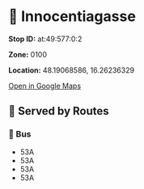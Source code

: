 # 🚉 Innocentiagasse


**Stop ID:** at:49:577:0:2

**Zone:** 0100

**Location:** 48.19068586, 16.26236329

[Open in Google Maps](https://www.google.com/maps?q=48.19068586,16.26236329)

## 🚆 Served by Routes

### 🚌 Bus
- 53A
- 53A
- 53A
- 53A